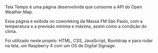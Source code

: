 Tela Tempo é uma página desenvolvida que consome a API do Open Weather Map.

Essa página é exibida no coworkking da Massa FM São Paulo, com a temperatura e a previsão mínima e máxima, assim como a condição do clima.

Foi utilizado neste projeto: HTML, CSS, JavaScript, Bootstrap e para rodar na tela, um Raspberry 4 com um OS de Digital Signage.

